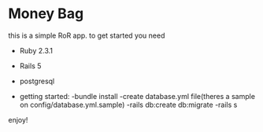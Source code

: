 # Money Bag

this is a simple RoR app.
to get started you need

 * Ruby 2.3.1

 * Rails 5

 * postgresql
 
 * getting started:
  -bundle install 
  -create database.yml file(theres a sample on config/database.yml.sample)
  -rails db:create db:migrate
  -rails s

enjoy!
